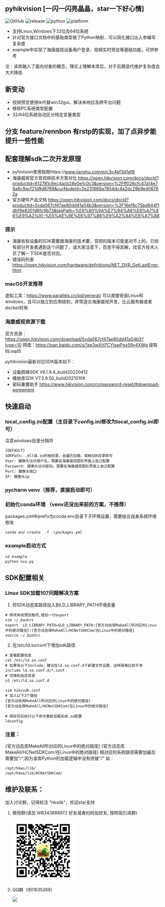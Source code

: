 ## pyhikvision [一闪一闪亮晶晶，star一下好心情]
![GitHub](https://img.shields.io/github/license/Rennbon/pyhikvision)
![release](https://img.shields.io/github/v/release/Rennbon/pyhikvision)
![python](https://img.shields.io/badge/python-3.10.4-brightgreen)
![platform](https://img.shields.io/badge/platform-Linux64|Linux32|win64|win32-lightgrey)

- 支持Linux,Windows下32位及64位系统
- 针对官方接口文档中的基础类型做了Python映射，可以简化接口出入参编写复杂度
- example中实现了海康威视设备用户登录，视频实时预览等基础功能，可供参考

注：该库融入了面向对象的概念，理论上理解本库后，对于后期迭代维护复杂度会大大降低
 
## 新变动
- 视频预览使用tk代替win32gui，解决未响应及跨平台问题
- 移除PC系统类型配置
- 32/64位系统自动区分特定变量类型
## 分支 feature/rennbon 有rstp的实现，加了点异步能提升一些性能

## 配套理解sdk二次开发原理
- pyhivision使用指南https://www.jianshu.com/p/c3c4bf3d1ef8
- 海康威视官方音视频技术方案对比 https://open.hikvision.com/docs/docId?productId=612781c8ec4acb28e0e1c0c3&version=%2Fff026cfc47a14e79a6c9acf21d9d8769&curNodeId=2e231666a7854dc4a2dc29b9ed06782a
- 官方硬件产品文档 https://open.hikvision.com/docs/docId?productId=5cda567cf47ae80dd41a54b3&version=%2F16e18c75bd644f1dbf9e8301d6fc9b73&tagPath=%E9%80%9A%E7%94%A8%E8%A7%86%E9%A2%91-%E5%AE%9E%E6%97%B6%E9%A2%84%E8%A7%88

### 提示
- 海康有些设备的SDK需要跟海康的技术要，官网的版本可能是对不上的，已经有部分开发者遇到这个问题了，请大家注意下，百思不得其解，找官方技术人员了解一下SDK是否对应。
- 错误码列表 https://open.hikvision.com/hardware/definitions/NET_DVR_GetLastError.html

### macOS开发推荐
虚拟工具：https://www.parallels.cn/pd/general/
可以直接安装Linux和windows，且可以独立到应用级别，非常适合海康威视开发，比云服务器或者docker好用

### 海康威视资源下载
官方资源：https://open.hikvision.com/download/5cda567cf47ae80dd41a54b3?type=10
网盘：https://pan.baidu.com/s/1xe3wXH7CYIswPgx59y4XWg 提取码:oqd5

pyhikvision最新对应SDK版本如下：
- 设备网络SDK V6.1.9.4_build20220412
- 播放库SDK V7.3.9.50_build20210106
- 密码重置助手 https://www.hikvision.com/cn/password-reset/#download-agreement

## 快速启动
### local_config.ini配置（主目录下config.ini修改为local_config.ini即可）
注意windows目录分隔符
```
[DEFAULT]
SDKPath: .dll或.so的根目录，会遍历加载，填根SDK目录即可
User: 摄像头访问用户名，需要在海康威视图形界面上自己配置
Password: 摄像头访问密码，需要在海康威视图形界面上自己配置
Port: 摄像头端口
IP: 摄像头ip

```
### pycharm venv（推荐，直接启动即可）
### 初始化conda环境 （venv还没出来前的方案，不推荐）
packages.yml中prefix为conda env目录下子环境设置，需要结合自身系统环境修改

```
conda env create  -f .\packages.yml
```

### example启动方式

```
cd example
python xxx.py
```

## SDK配置相关
### Linux SDK加载107问题解决方案
1. 将SDK动态库路径加入到LD_LIBRARY_PATH环境变量

```
# 修改系统预加载项,增加一行export
vim ~/.bashrc
export  LD_LIBRARY_PATH=$LD_LIBRARY_PATH:{官方动态库MakeAll所对应的Linux中的绝对路径}:{官方动态库MakeAll/HCNetSDKCom/在Linux中的绝对路径}
source ~/.bashrc

```

2. 在/etc/ld.so/conf下增加sdk路径

```
# 查看配置信息
cat /etc/ld.so.conf
# 如果有以下Include，建议在ld.so.conf.d下新建文件设置，这样隔离比较干净
include ld.so.conf.d/*.conf
# 切换到指定目录
cd /etc/ld.so.conf.d

vim hikvsdk.conf
# 加入以下2个路径
{官方动态库MakeAll所对应的Linux中的绝对路径}
{官方动态库MakeAll/HCNetSDKCom/在Linux中的绝对路径}

# 保存完后执行以下命令重新加载系统.so配置
ldconfig

```

### 注意：

{官方动态库MakeAll所对应的Linux中的绝对路径} {官方动态库MakeAll/HCNetSDKCom/在Linux中的绝对路径} 相对应的系统路径需要加最后需要加"/",因为该库Python的加载逻辑中没有拼接"/"
如：

```
/opt/hkws/lib/
/opt/hkws/lib/HCNetSDKCom/
```

## 维护及联系：

加入讨论群，记得标注 "hksdk"，欢迎star支持

1. 微信群(请加 WB343688972 好友或者扫码加好友, 按照指引进群)

   <img src="./doc/wechat.png" width="200px" >
2. QQ群（901635269）

   <img src="./doc/qq-qr.jpg" width="200px" >

